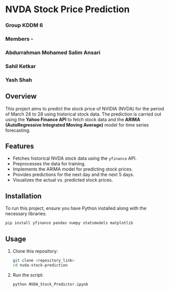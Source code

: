 # NVDA Stock Price Prediction

### Group KDDM 6
### Members -
### Abdurrahman Mohamed Salim Ansari
### Sahil Ketkar
### Yash Shah

## Overview
This project aims to predict the stock price of NVIDIA (NVDA) for the period of March 24 to 28 using historical stock data. The prediction is carried out using the **Yahoo Finance API** to fetch stock data and the **ARIMA (AutoRegressive Integrated Moving Average)** model for time series forecasting.

## Features
- Fetches historical NVDA stock data using the `yfinance` API.
- Preprocesses the data for training.
- Implements the ARIMA model for predicting stock prices.
- Provides predictions for the next day and the next 5 days.
- Visualizes the actual vs. predicted stock prices.

## Installation
To run this project, ensure you have Python installed along with the necessary libraries:

```bash
pip install yfinance pandas numpy statsmodels matplotlib
```

## Usage
1. Clone this repository:
   ```bash
   git clone <repository_link>
   cd nvda-stock-prediction
   ```
2. Run the script:
   ```bash
   python NVDA_Stock_Predictor.ipynb

